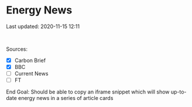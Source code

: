 # Energy News

Last updated: 2020-11-15 12:11

<br>

Sources:
- [x] Carbon Brief
- [x] BBC 
- [ ] Current News
- [ ] FT

End Goal: Should be able to copy an iframe snippet which will show up-to-date energy news in a series of article cards